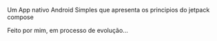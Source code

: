 Um App nativo Android Simples que apresenta os principios do jetpack compose

Feito por mim, em processo de evolução...
